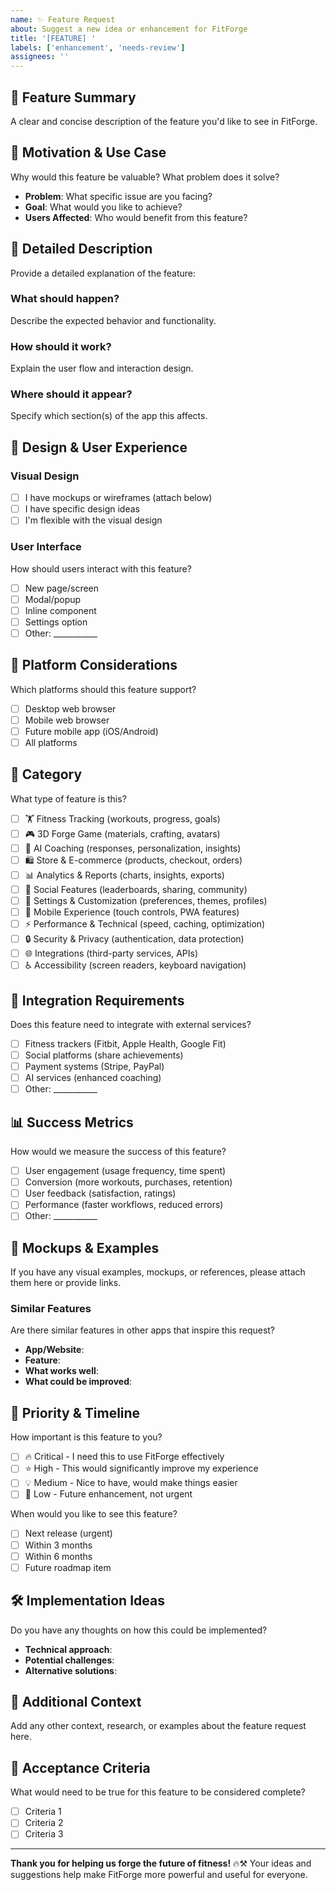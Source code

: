 ```yaml
---
name: ✨ Feature Request
about: Suggest a new idea or enhancement for FitForge
title: '[FEATURE] '
labels: ['enhancement', 'needs-review']
assignees: ''
---
```


## 🚀 Feature Summary
A clear and concise description of the feature you'd like to see in FitForge.

## 💭 Motivation & Use Case
Why would this feature be valuable? What problem does it solve?
- **Problem**: What specific issue are you facing?
- **Goal**: What would you like to achieve?
- **Users Affected**: Who would benefit from this feature?

## 📝 Detailed Description
Provide a detailed explanation of the feature:

### What should happen?
Describe the expected behavior and functionality.

### How should it work?
Explain the user flow and interaction design.

### Where should it appear?
Specify which section(s) of the app this affects.

## 🎨 Design & User Experience

### Visual Design
- [ ] I have mockups or wireframes (attach below)
- [ ] I have specific design ideas
- [ ] I'm flexible with the visual design

### User Interface
How should users interact with this feature?
- [ ] New page/screen
- [ ] Modal/popup
- [ ] Inline component
- [ ] Settings option
- [ ] Other: ___________

## 📱 Platform Considerations
Which platforms should this feature support?
- [ ] Desktop web browser
- [ ] Mobile web browser
- [ ] Future mobile app (iOS/Android)
- [ ] All platforms

## 🎯 Category
What type of feature is this?
- [ ] 🏋️ Fitness Tracking (workouts, progress, goals)
- [ ] 🎮 3D Forge Game (materials, crafting, avatars)
- [ ] 🤖 AI Coaching (responses, personalization, insights)
- [ ] 🛍️ Store & E-commerce (products, checkout, orders)
- [ ] 📊 Analytics & Reports (charts, insights, exports)
- [ ] 👥 Social Features (leaderboards, sharing, community)
- [ ] 🔧 Settings & Customization (preferences, themes, profiles)
- [ ] 📱 Mobile Experience (touch controls, PWA features)
- [ ] ⚡ Performance & Technical (speed, caching, optimization)
- [ ] 🔒 Security & Privacy (authentication, data protection)
- [ ] 🌐 Integrations (third-party services, APIs)
- [ ] ♿ Accessibility (screen readers, keyboard navigation)

## 🔗 Integration Requirements
Does this feature need to integrate with external services?
- [ ] Fitness trackers (Fitbit, Apple Health, Google Fit)
- [ ] Social platforms (share achievements)
- [ ] Payment systems (Stripe, PayPal)
- [ ] AI services (enhanced coaching)
- [ ] Other: ___________

## 📊 Success Metrics
How would we measure the success of this feature?
- [ ] User engagement (usage frequency, time spent)
- [ ] Conversion (more workouts, purchases, retention)
- [ ] User feedback (satisfaction, ratings)
- [ ] Performance (faster workflows, reduced errors)
- [ ] Other: ___________

## 🎨 Mockups & Examples
If you have any visual examples, mockups, or references, please attach them here or provide links.

### Similar Features
Are there similar features in other apps that inspire this request?
- **App/Website**: 
- **Feature**: 
- **What works well**: 
- **What could be improved**: 

## 🔢 Priority & Timeline
How important is this feature to you?
- [ ] 🔥 Critical - I need this to use FitForge effectively
- [ ] ⭐ High - This would significantly improve my experience
- [ ] 💡 Medium - Nice to have, would make things easier
- [ ] 🌙 Low - Future enhancement, not urgent

When would you like to see this feature?
- [ ] Next release (urgent)
- [ ] Within 3 months
- [ ] Within 6 months
- [ ] Future roadmap item

## 🛠️ Implementation Ideas
Do you have any thoughts on how this could be implemented?
- **Technical approach**: 
- **Potential challenges**: 
- **Alternative solutions**: 

## 💬 Additional Context
Add any other context, research, or examples about the feature request here.

## 🎯 Acceptance Criteria
What would need to be true for this feature to be considered complete?
- [ ] Criteria 1
- [ ] Criteria 2
- [ ] Criteria 3

---

**Thank you for helping us forge the future of fitness!** 🔥⚒️
Your ideas and suggestions help make FitForge more powerful and useful for everyone.
